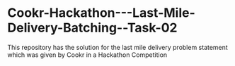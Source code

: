 # Cookr-Hackathon---Last-Mile-Delivery-Batching--Task-02
This repository has the solution for the last mile delivery problem statement which was given by Cookr in a Hackathon Competition
